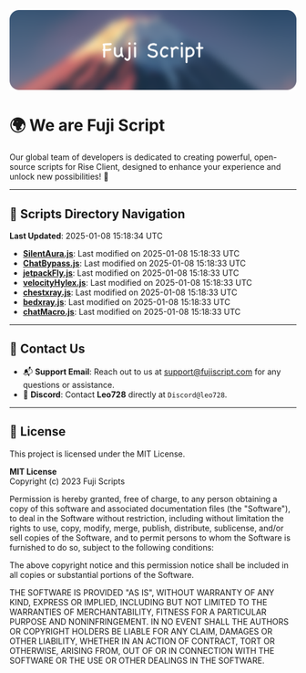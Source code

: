 ![Banner](.github/b.webp)

# 🌍 **We are Fuji Script**

Our global team of developers is dedicated to creating powerful, open-source scripts for Rise Client, designed to enhance your experience and unlock new possibilities! 🌟

---
<!-- SCRIPTS_NAVIGATION_START -->
## 📂 **Scripts Directory Navigation**

**Last Updated**: 2025-01-08 15:18:34 UTC

- **[SilentAura.js](scripts/SilentAura.js)**: Last modified on 2025-01-08 15:18:33 UTC
- **[ChatBypass.js](scripts/ChatBypass.js)**: Last modified on 2025-01-08 15:18:33 UTC
- **[jetpackFly.js](scripts/jetpackFly.js)**: Last modified on 2025-01-08 15:18:33 UTC
- **[velocityHylex.js](scripts/velocityHylex.js)**: Last modified on 2025-01-08 15:18:33 UTC
- **[chestxray.js](scripts/chestxray.js)**: Last modified on 2025-01-08 15:18:33 UTC
- **[bedxray.js](scripts/bedxray.js)**: Last modified on 2025-01-08 15:18:33 UTC
- **[chatMacro.js](scripts/chatMacro.js)**: Last modified on 2025-01-08 15:18:33 UTC

<!-- SCRIPTS_NAVIGATION_END -->

---

## 💬 **Contact Us**  
- 📬 **Support Email**: Reach out to us at [support@fujiscript.com](mailto:support@fujiscript.com) for any questions or assistance.  
- 💬 **Discord**: Contact **Leo728** directly at `Discord@leo728`.

---

## 📜 **License**

This project is licensed under the MIT License.  

**MIT License**  
Copyright (c) 2023 Fuji Scripts  

Permission is hereby granted, free of charge, to any person obtaining a copy of this software and associated documentation files (the "Software"), to deal in the Software without restriction, including without limitation the rights to use, copy, modify, merge, publish, distribute, sublicense, and/or sell copies of the Software, and to permit persons to whom the Software is furnished to do so, subject to the following conditions:  

The above copyright notice and this permission notice shall be included in all copies or substantial portions of the Software.  

THE SOFTWARE IS PROVIDED "AS IS", WITHOUT WARRANTY OF ANY KIND, EXPRESS OR IMPLIED, INCLUDING BUT NOT LIMITED TO THE WARRANTIES OF MERCHANTABILITY, FITNESS FOR A PARTICULAR PURPOSE AND NONINFRINGEMENT. IN NO EVENT SHALL THE AUTHORS OR COPYRIGHT HOLDERS BE LIABLE FOR ANY CLAIM, DAMAGES OR OTHER LIABILITY, WHETHER IN AN ACTION OF CONTRACT, TORT OR OTHERWISE, ARISING FROM, OUT OF OR IN CONNECTION WITH THE SOFTWARE OR THE USE OR OTHER DEALINGS IN THE SOFTWARE.  
